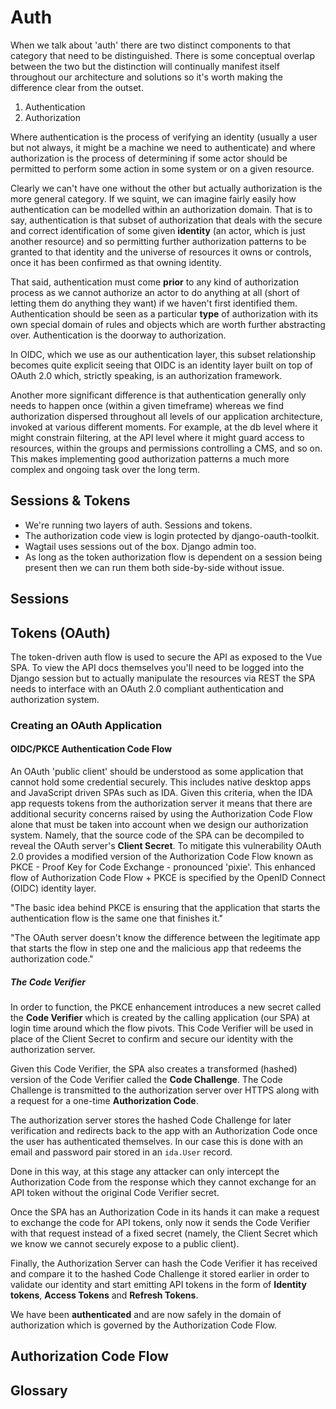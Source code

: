 # Auth

When we talk about 'auth' there are two distinct components to that category
that need to be distinguished. There is some conceptual overlap between the two
but the distinction will continually manifest itself throughout our
architecture and solutions so it's worth making the difference clear from the
outset.

1. Authentication
2. Authorization

Where authentication is the process of verifying an identity (usually a user
but not always, it might be a machine we need to authenticate) and where
authorization is the process of determining if some actor should be permitted
to perform some action in some system or on a given resource.

Clearly we can't have one without the other but actually authorization is the
more general category. If we squint, we can imagine fairly easily how
authentication can be modelled within an authorization domain. That is to say,
authentication is that subset of authorization that deals with the secure and
correct identification of some given **identity** (an actor, which is just
another resource) and so permitting further authorization patterns to be
granted to that identity and the universe of resources it owns or controls,
once it has been confirmed as that owning identity.

That said, authentication must come **prior** to any kind of authorization
process as we cannot authorize an actor to do anything at all (short of letting
them do anything they want) if we haven't first identified them. Authentication
should be seen as a particular **type** of authorization with its own special
domain of rules and objects which are worth further abstracting over.
Authentication is the doorway to authorization.

In OIDC, which we use as our authentication layer, this subset relationship
becomes quite explicit seeing that OIDC is an identity layer built on top of
OAuth 2.0 which, strictly speaking, is an authorization framework.

Another more significant difference is that authentication generally only needs
to happen once (within a given timeframe) whereas we find authorization
dispersed throughout all levels of our application architecture, invoked at
various different moments. For example, at the db level where it might
constrain filtering, at the API level where it might guard access to resources,
within the groups and permissions controlling a CMS, and so on. This makes
implementing good authorization patterns a much more complex and ongoing task
over the long term.

## Sessions & Tokens

- We're running two layers of auth. Sessions and tokens.
- The authorization code view is login protected by django-oauth-toolkit.
- Wagtail uses sessions out of the box. Django admin too.
- As long as the token authorization flow is dependent on a session being
  present then we can run them both side-by-side without issue.

## Sessions

## Tokens (OAuth)

The token-driven auth flow is used to secure the API as exposed to the Vue SPA.
To view the API docs themselves you'll need to be logged into the Django
session but to actually manipulate the resources via REST the SPA needs to
interface with an OAuth 2.0 compliant authentication and authorization system.

### Creating an OAuth Application

#### OIDC/PKCE Authentication Code Flow

An OAuth 'public client' should be understood as some application that cannot
hold some credential securely. This includes native desktop apps and JavaScript
driven SPAs such as IDA. Given this criteria, when the IDA app requests
tokens from the authorization server it means that there are additional
security concerns raised by using the Authorization Code Flow alone that must
be taken into account when we design our authorization system. Namely, that the
source code of the SPA can be decompiled to reveal the OAuth server's **Client
Secret**. To mitigate this vulnerability OAuth 2.0 provides a modified version
of the Authorization Code Flow known as PKCE - Proof Key for Code Exchange -
pronounced 'pixie'. This enhanced flow of Authorization Code Flow + PKCE is
specified by the OpenID Connect (OIDC) identity layer.

"The basic idea behind PKCE is ensuring that the application that starts the
authentication flow is the same one that finishes it."

"The OAuth server doesn't know the difference between the legitimate app that
starts the flow in step one and the malicious app that redeems the
authorization code."

##### The Code Verifier

In order to function, the PKCE enhancement introduces a new secret called the
**Code Verifier** which is created by the calling application (our SPA) at
login time around which the flow pivots. This Code Verifier will be used in
place of the Client Secret to confirm and secure our identity with the
authorization server.

Given this Code Verifier, the SPA also creates a transformed (hashed) version
of the Code Verifier called the **Code Challenge**. The Code Challenge is
transmitted to the authorization server over HTTPS along with a request for a
one-time **Authorization Code**.

The authorization server stores the hashed Code Challenge for later
verification and redirects back to the app with an Authorization Code once the
user has authenticated themselves. In our case this is done with an email and
password pair stored in an `ida.User` record.

Done in this way, at this stage any attacker can only intercept the
Authorization Code from the response which they cannot exchange for an API
token without the original Code Verifier secret.

Once the SPA has an Authorization Code in its hands it can make a request to
exchange the code for API tokens, only now it sends the Code Verifier with that
request instead of a fixed secret (namely, the Client Secret which we know we
cannot securely expose to a public client).

Finally, the Authorization Server can hash the Code Verifier it has received
and compare it to the hashed Code Challenge it stored earlier in order to
validate our identity and start emitting API tokens in the form of **Identity
tokens**, **Access Tokens** and **Refresh Tokens**.

We have been **authenticated** and are now safely in the domain of
authorization which is governed by the Authorization Code Flow.

## Authorization Code Flow

## Glossary
